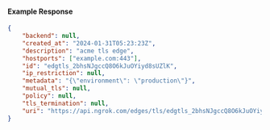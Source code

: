 <!-- Code generated for API Clients. DO NOT EDIT. -->

#### Example Response

```json
{
	"backend": null,
	"created_at": "2024-01-31T05:23:23Z",
	"description": "acme tls edge",
	"hostports": ["example.com:443"],
	"id": "edgtls_2bhsNJgccQ8O6kJuOYiyd8sUZlK",
	"ip_restriction": null,
	"metadata": "{\"environment\": \"production\"}",
	"mutual_tls": null,
	"policy": null,
	"tls_termination": null,
	"uri": "https://api.ngrok.com/edges/tls/edgtls_2bhsNJgccQ8O6kJuOYiyd8sUZlK"
}
```
